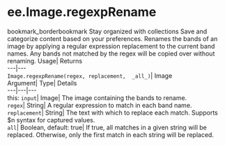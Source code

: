  
#  ee.Image.regexpRename 
bookmark_borderbookmark Stay organized with collections  Save and categorize content based on your preferences.
Renames the bands of an image by applying a regular expression replacement to the current band names. Any bands not matched by the regex will be copied over without renaming. 
Usage| Returns  
---|---  
`Image.regexpRename(regex, replacement,  _all_)`| Image  
Argument| Type| Details  
---|---|---  
this: `input`| Image| The image containing the bands to rename.  
`regex`| String| A regular expression to match in each band name.  
`replacement`| String| The text with which to replace each match. Supports $n syntax for captured values.  
`all`| Boolean, default: true| If true, all matches in a given string will be replaced. Otherwise, only the first match in each string will be replaced.  
